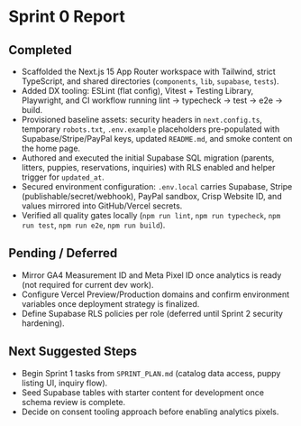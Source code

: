 # Sprint 0 Report

## Completed
- Scaffolded the Next.js 15 App Router workspace with Tailwind, strict TypeScript, and shared directories (`components`, `lib`, `supabase`, `tests`).
- Added DX tooling: ESLint (flat config), Vitest + Testing Library, Playwright, and CI workflow running lint → typecheck → test → e2e → build.
- Provisioned baseline assets: security headers in `next.config.ts`, temporary `robots.txt`, `.env.example` placeholders pre-populated with Supabase/Stripe/PayPal keys, updated `README.md`, and smoke content on the home page.
- Authored and executed the initial Supabase SQL migration (parents, litters, puppies, reservations, inquiries) with RLS enabled and helper trigger for `updated_at`.
- Secured environment configuration: `.env.local` carries Supabase, Stripe (publishable/secret/webhook), PayPal sandbox, Crisp Website ID, and values mirrored into GitHub/Vercel secrets.
- Verified all quality gates locally (`npm run lint`, `npm run typecheck`, `npm run test`, `npm run e2e`, `npm run build`).

## Pending / Deferred
- Mirror GA4 Measurement ID and Meta Pixel ID once analytics is ready (not required for current dev work).
- Configure Vercel Preview/Production domains and confirm environment variables once deployment strategy is finalized.
- Define Supabase RLS policies per role (deferred until Sprint 2 security hardening).

## Next Suggested Steps
- Begin Sprint 1 tasks from `SPRINT_PLAN.md` (catalog data access, puppy listing UI, inquiry flow).
- Seed Supabase tables with starter content for development once schema review is complete.
- Decide on consent tooling approach before enabling analytics pixels.
